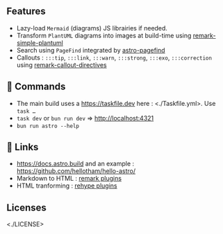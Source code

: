 ## Features

- Lazy-load `Mermaid` (diagrams) JS librairies if needed.
- Transform `PlantUML` diagrams into images at build-time using [remark-simple-plantuml](https://github.com/akebifiky/remark-simple-plantuml)
- Search using `PageFind` integrated by [astro-pagefind](https://github.com/shishkin/astro-pagefind/)
- Callouts : `:::tip`, `:::link`, `:::warn`, `:::strong`, `:::exo`, `:::correction` using [remark-callout-directives](https://github.com/Microflash/remark-callout-directives)

## 🧞 Commands

- The main build uses a <https://taskfile.dev> here : <./Taskfile.yml>. Use `task …` 
- `task dev` or `bun run dev` => <http://localhost:4321>
- `bun run astro --help`

## 🔗 Links

- <https://docs.astro.build> and an example : <https://github.com/hellotham/hello-astro/>
- Markdown to HTML : [remark plugins](https://github.com/remarkjs/remark/blob/main/doc/plugins.md#list-of-plugins)
- HTML tranforming : [rehype plugins](https://github.com/rehypejs/rehype/blob/HEAD/doc/plugins.md#list-of-plugins)

## Licenses

<./LICENSE>
